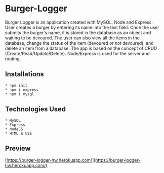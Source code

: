 # Burger-Logger

Burger Logger is an application created with MySQL, Node and Express. User creates a burger by entering its name into the text field. Once the user submits the burger's name, it is stored in the database as an object and waiting to be devoured. The user can also view all the items in the database, change the status of the item (devoured or not devoured), and delete an item from a database. The app is based on the concept of CRUD (Create/Read/Update/Delete). Node/Express is used for the server and routing.

## Installations
```
* npm init 
* npm i express
* npm i mysql
```

## Technologies Used
```
* MySQL
* Express
* NodeJS
* HTML & CSS
```

## Preview 
[https://burger-logger-hw.herokuapp.com/](https://burger-logger-hw.herokuapp.com/)
